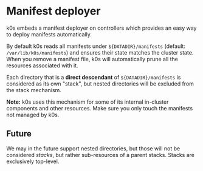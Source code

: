 # Manifest deployer

k0s embeds a manifest deployer on controllers which provides an easy way to deploy manifests automatically.

By default k0s reads all manifests under `${DATADIR}/manifests` (default: `/var/lib/k0s/manifests`) and ensures their state matches the cluster state. When you remove a manifest file, k0s will automatically prune all the resources associated with it.

Each directory that is a **direct descendant** of `${DATADIR}/manifests` is considered
as its own "stack", but nested directories will be excluded from the stack mechanism.

**Note:** k0s uses this mechanism for some of its internal in-cluster components and other resources. Make sure you only touch the manifests not managed by k0s.

## Future

We may in the future support nested directories, but those will not be considered
_stacks_, but rather sub-resources of a parent stacks. Stacks are exclusively top-level.

